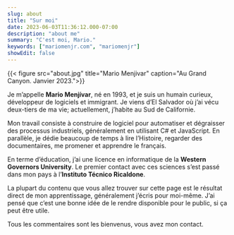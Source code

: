 ```yaml
---
slug: about
title: "Sur moi"
date: 2023-06-03T11:36:12.000-07:00
description: "about me"
summary: "C'est moi, Mario."
keywords: ["mariomenjr.com", "mariomenjr"]
showEdit: false
---
```


{{< figure src="about.jpg" title="Mario Menjivar" caption="Au Grand Canyon. Janvier 2023.">}}

Je m’appelle **Mario Menjívar**, né en 1993, et je suis un humain curieux, développeur de logiciels et immigrant. Je viens d’El Salvador où j’ai vécu deux-tiers de ma vie; actuellement, j’habite au Sud de Californie.

Mon travail consiste à construire de logiciel pour automatiser et dégraisser des processus industriels, généralement en utilisant C# et JavaScript. En parallèle, je dédie beaucoup de temps à lire l’Histoire, regarder des documentaires, me promener et apprendre le français.

En terme d’éducation, j’ai une licence en informatique de la **Western Governors University**. Le premier contact avec ces sciences s’est passé dans mon pays à l’**Instituto Técnico Ricaldone**.

La plupart du contenu que vous allez trouver sur cette page est le résultat direct de mon apprentissage, généralement j’écris pour moi-même. J’ai pensé que c’est une bonne idée de le rendre disponible pour le public, si ça peut être utile.

Tous les commentaires sont les bienvenus, vous avez mon contact.

